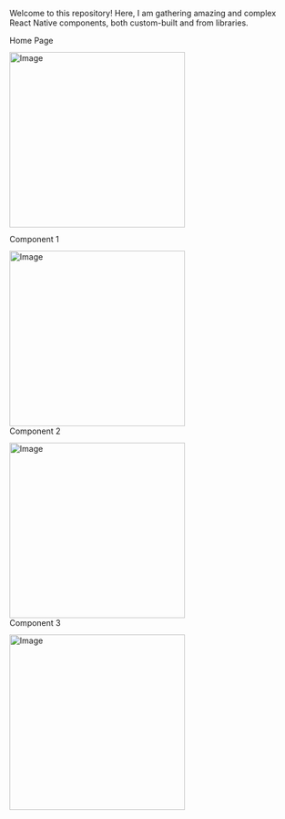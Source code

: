Welcome to this repository! Here, I am gathering amazing and complex React
Native components, both custom-built and from libraries.

<div style="display: flex;flex-direction: row ;margin-top: 12px;align-items: center;flex-wrap: wrap;">
  <div style="display: flex;flex-direction: column;margin-right: 12px;margin-bottom: 12px;">
    <div style="margin-bottom: 12px;">Home Page</div>
    <img
      width="308"
      alt="Image"
      src="https://github.com/user-attachments/assets/c8e782cc-6ea3-461e-aaae-e89589a0f6e5"
    />
  </div>
  <div style="display: flex;flex-direction: column;margin-right: 12px">
    <div style="margin-bottom: 12px;">Component 1</div>
    <img
      width="308"
      alt="Image"
      src="https://github.com/user-attachments/assets/b6d74335-4f5c-487b-95b8-7dae9bc1f260"
    />
  </div>
  <div style="display: flex;flex-direction: column;margin-right: 12px">
    <div style="margin-bottom: 12px;">Component 2</div>
    <img
      width="308"
      alt="Image"
      src="https://github.com/user-attachments/assets/d1922872-6186-45bb-a759-a30da2654ff7"
    />
  </div>
 <div style="display: flex;flex-direction: column;margin-right: 12px">
    <div style="margin-bottom: 12px;">Component 3</div>
    <img
      width="308"
      alt="Image"
      src="https://github.com/user-attachments/assets/c79b4735-cc1c-4633-b06b-3f54d9f4d28d"
    />
  </div>
</div>
